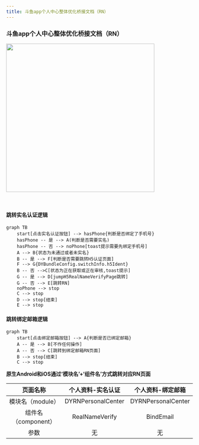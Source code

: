 ```yaml
---
title: 斗鱼app个人中心整体优化桥接文档（RN）
---
```


### 斗鱼app个人中心整体优化桥接文档（RN）

<img src="https://cdn.jsdelivr.net/gh/daxiahu/ImageBed@master/img/20201130211818.jpg" width="400"/>

&ensp;


#### 跳转实名认证逻辑
```mermaid
graph TB
    start[点击实名认证按钮] --> hasPhone{判断是否绑定了手机号}
    hasPhone -- 是 --> A(判断是否需要实名)
    hasPhone -- 否 --> noPhone[toast提示需要先绑定手机号]
    A --> B{状态为未通过或者未实名}
    B -- 是 --> F[判断是否需要跳转H5认证页面]
    F --> G{DYBundleConfig.switchInfo.h5Ident}
    B -- 否 -->C[状态为正在获取或正在审核,toast提示]
    G -- 是 --> D[jumpH5RealNameVerifyPage跳转]
    G -- 否 --> E[跳转RN]
    noPhone --> stop
    C --> stop
    D --> stop[结束]
    E --> stop
```

#### 跳转绑定邮箱逻辑
```mermaid
graph TB
    start[点击绑定邮箱按钮] --> A{判断是否已绑定邮箱}
    A -- 是 --> B[不作任何操作]
    A -- 否 --> C[跳转到绑定邮箱RN页面]
    B --> stop[结束]
    C --> stop
```

**原生Android和iOS通过‘模块名’+‘组件名’方式跳转对应RN页面**

|页面名称 | 个人资料-实名认证 | 个人资料-绑定邮箱|
|:---:|:---:|:---:|
|模块名（module） | DYRNPersonalCenter | DYRNPersonalCenter|
|组件名（component）| RealNameVerify | BindEmail|
|参数| 无 | 无|
